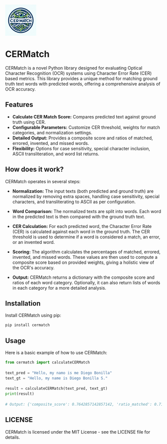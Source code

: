 <img src="./logo.png" height="100px">

# CERMatch

CERMatch is a novel Python library designed for evaluating Optical Character Recognition (OCR) systems using Character Error Rate (CER) based metrics. This library provides a unique method for matching ground truth text words with predicted words, offering a comprehensive analysis of OCR accuracy.


## Features

- **Calculate CER Match Score:** Compares predicted text against ground truth using CER.
- **Configurable Parameters:** Customize CER threshold, weights for match categories, and normalization settings.
- **Detailed Output:** Provides a composite score and ratios of matched, errored, invented, and missed words.
- **Flexibility:** Options for case sensitivity, special character inclusion, ASCII transliteration, and word list returns.


## How does it work?

CERMatch operates in several steps:

- **Normalization:** The input texts (both predicted and ground truth) are normalized by removing extra spaces, handling case sensitivity, special characters, and transliterating to ASCII as per configuration.

- **Word Comparison:** The normalized texts are split into words. Each word in the predicted text is then compared with the ground truth text.

- **CER Calculation:** For each predicted word, the Character Error Rate (CER) is calculated against each word in the ground truth. The CER threshold is used to determine if a word is considered a match, an error, or an invented word.

- **Scoring:** The algorithm calculates the percentages of matched, errored, invented, and missed words. These values are then used to compute a composite score based on provided weights, giving a holistic view of the OCR's accuracy.

- **Output:** CERMatch returns a dictionary with the composite score and ratios of each word category. Optionally, it can also return lists of words in each category for a more detailed analysis.


## Installation

Install CERMatch using pip:

```bash
pip install cermatch
```

## Usage

Here is a basic example of how to use CERMatch:

```python
from cermatch import calculateCERMatch

text_pred = "Hello, my namo is me Diego Bonilla"
text_gt = "Hello, my name is Diego Bonilla S."

result = calculateCERMatch(text_pred, text_gt)
print(result)

# Output: {'composite_score': 0.7642857142857142, 'ratio_matched': 0.7142857142857143, 'ratio_errors': 0.14285714285714285, 'ratio_invented': 0.14285714285714285, 'ratio_missed': 0.14285714285714285}
```

## LICENSE

CERMatch is licensed under the MIT License - see the LICENSE file for details.


